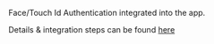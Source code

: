 Face/Touch Id Authentication integrated into the app.

Details & integration steps can be found [here](http://www.anuragsolanki.com/2018/05/biometric-authentication-facetouch-id.html)

